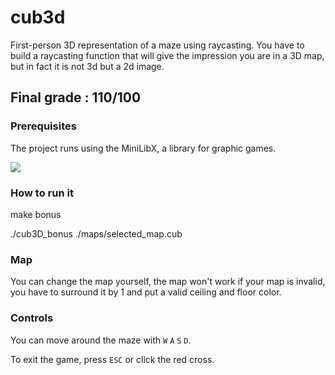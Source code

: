 # cub3d

First-person 3D representation of a maze using raycasting.
You have to build a raycasting function that will give the impression you are in a 3D map, but in fact it is not 3d but a 2d image.

## Final grade : 110/100

### Prerequisites

The project runs using the MiniLibX, a library for graphic games. 

![](https://s2.gifyu.com/images/ezgif-1-b18723cb87.gif)

### How to run it

make bonus

./cub3D_bonus ./maps/selected_map.cub
### Map


You can change the map yourself, the map won't work if your map is invalid, you have to surround it by 1 and put a valid ceiling and floor color.

### Controls

You can move around the maze with ``W`` ``A`` ``S`` ``D``.

To exit the game, press ``ESC`` or click the red cross.
